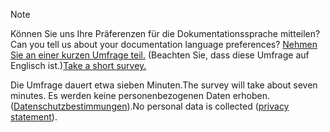 > [!NOTE]
><span data-ttu-id="c01be-101">Können Sie uns Ihre Präferenzen für die Dokumentationssprache mitteilen?</span><span class="sxs-lookup"><span data-stu-id="c01be-101">Can you tell us about your documentation language preferences?</span></span> <span data-ttu-id="c01be-102">[Nehmen Sie an einer kurzen Umfrage teil.](https://aka.ms/BAG_Docs_Language_Survey) (Beachten Sie, dass diese Umfrage auf Englisch ist.)</span><span class="sxs-lookup"><span data-stu-id="c01be-102">[Take a short survey.](https://aka.ms/BAG_Docs_Language_Survey)</span></span>
>
><span data-ttu-id="c01be-103">Die Umfrage dauert etwa sieben Minuten.</span><span class="sxs-lookup"><span data-stu-id="c01be-103">The survey will take about seven minutes.</span></span> <span data-ttu-id="c01be-104">Es werden keine personenbezogenen Daten erhoben. ([Datenschutzbestimmungen](https://go.microsoft.com/fwlink/?LinkId=521839)).</span><span class="sxs-lookup"><span data-stu-id="c01be-104">No personal data is collected ([privacy statement](https://go.microsoft.com/fwlink/?LinkId=521839)).</span></span>
